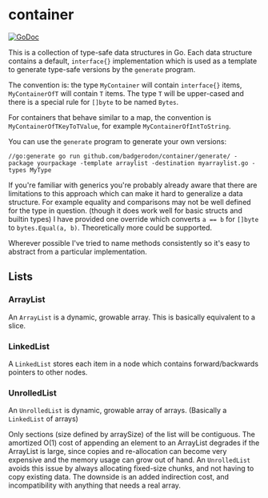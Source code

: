 # container

[![GoDoc](https://godoc.org/github.com/badgerodon/container?status.png)](http://godoc.org/github.com/badgerodon/container)

This is a collection of type-safe data structures in Go. Each data structure contains a default, `interface{}` implementation which is used as a template to generate type-safe versions by the `generate` program.

The convention is: the type `MyContainer` will contain `interface{}` items, `MyContainerOfT` will contain `T` items. The type `T` will be upper-cased and there is a special rule for `[]byte` to be named `Bytes`.

For containers that behave similar to a map, the convention is `MyContainerOfTKeyToTValue`, for example `MyContainerOfIntToString`.

You can use the `generate` program to generate your own versions:

    //go:generate go run github.com/badgerodon/container/generate/ -package yourpackage -template arraylist -destination myarraylist.go -types MyType

If you're familiar with generics you're probably already aware that there are limitations to this approach which can make it hard to generalize a data structure. For example equality and comparisons may not be well defined for the type in question. (though it does work well for basic structs and builtin types) I have provided one override which converts `a == b` for `[]byte` to `bytes.Equal(a, b)`. Theoretically more could be supported.

Wherever possible I've tried to name methods consistently so it's easy to abstract from a particular implementation.

## Lists

### ArrayList

An `ArrayList` is a dynamic, growable array. This is basically equivalent to a slice.

### LinkedList

A `LinkedList` stores each item in a node which contains forward/backwards pointers to other nodes.

### UnrolledList

An `UnrolledList` is dynamic, growable array of arrays. (Basically a `LinkedList` of arrays)

Only sections (size defined by arraySize) of the list will be contiguous. The amortized O(1) cost of appending an element to an ArrayList degrades if the ArrayList is large, since copies and re-allocation can become very expensive and the memory usage can grow out of hand. An `UnrolledList` avoids this issue by always allocating fixed-size chunks, and not having to copy existing data. The downside is an added indirection cost, and incompatibility with anything that needs a real array. 